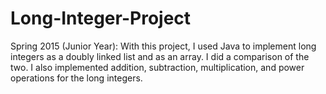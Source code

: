 # Long-Integer-Project
Spring 2015 (Junior Year): With this project, I used Java to implement long integers as a doubly linked list and as an array. I did a comparison of the two. I also implemented addition, subtraction, multiplication, and power operations for the long integers. 
